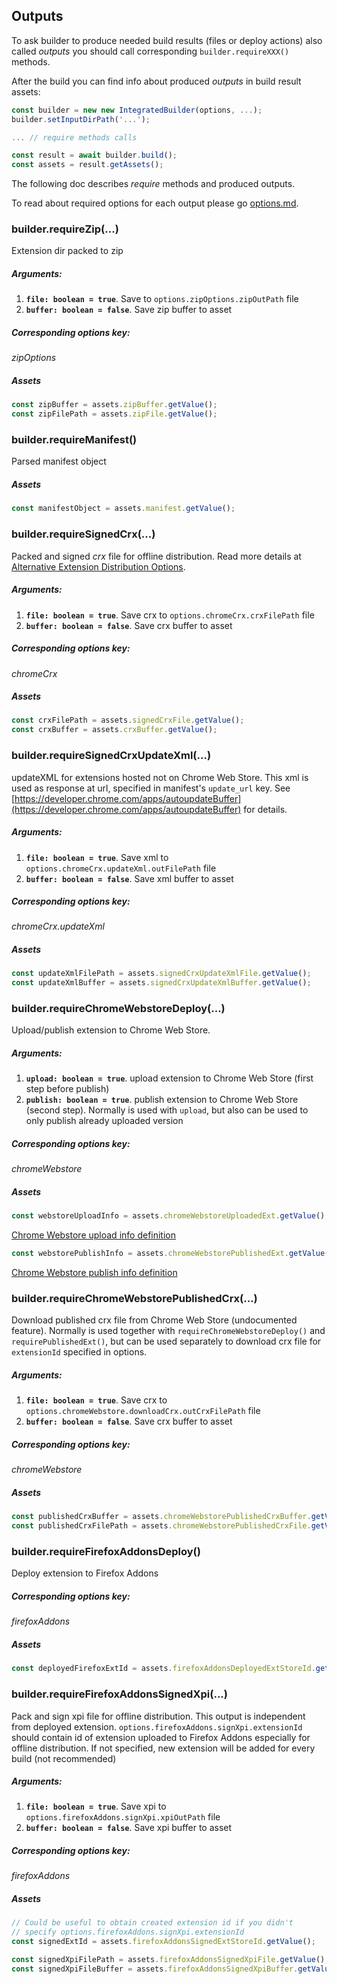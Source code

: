 ## Outputs
To ask builder to produce needed build results (files or deploy actions) also 
called *outputs* you should call corresponding `builder.requireXXX()` methods.

After the build you can find info about produced *outputs* in build result assets:
```js
const builder = new new IntegratedBuilder(options, ...);
builder.setInputDirPath('...');

... // require methods calls

const result = await builder.build();
const assets = result.getAssets();
```

The following doc describes *require* methods and produced outputs.

To read about required options for each output please go [options.md](options.md).

### builder.requireZip(...)
Extension dir packed to zip
##### Arguments:
1. **`file: boolean = true`**. 
Save to `options.zipOptions.zipOutPath` file
2. **`buffer: boolean = false`**.
Save zip buffer to asset
##### Corresponding options key:
*zipOptions*
##### Assets
```js
const zipBuffer = assets.zipBuffer.getValue();
const zipFilePath = assets.zipFile.getValue();
```

### builder.requireManifest()
Parsed manifest object
##### Assets
```js
const manifestObject = assets.manifest.getValue();
```

### builder.requireSignedCrx(...)
Packed and signed *crx* file for offline distribution.
Read more details at [Alternative Extension Distribution Options](https://developer.chrome.com/apps/external_extensions). 
##### Arguments:
1. **`file: boolean = true`**. 
Save crx to `options.chromeCrx.crxFilePath` file
2. **`buffer: boolean = false`**.
Save crx buffer to asset
##### Corresponding options key:
*chromeCrx*
##### Assets
```js
const crxFilePath = assets.signedCrxFile.getValue();
const crxBuffer = assets.crxBuffer.getValue();
```

### builder.requireSignedCrxUpdateXml(...)
updateXML for extensions hosted not on Chrome Web Store. This xml is used as response 
at url, specified in manifest's `update_url` key. 
See [https://developer.chrome.com/apps/autoupdateBuffer](https://developer.chrome.com/apps/autoupdateBuffer) 
for details.    
##### Arguments:
1. **`file: boolean = true`**. 
Save xml to `options.chromeCrx.updateXml.outFilePath` file
2. **`buffer: boolean = false`**.
Save xml buffer to asset
##### Corresponding options key:
*chromeCrx.updateXml*
##### Assets
```js
const updateXmlFilePath = assets.signedCrxUpdateXmlFile.getValue();
const updateXmlBuffer = assets.signedCrxUpdateXmlBuffer.getValue();
```

### builder.requireChromeWebstoreDeploy(...)
Upload/publish extension to Chrome Web Store.    
##### Arguments:
1. **`upload: boolean = true`**. 
upload extension to Chrome Web Store (first step before publish)
2. **`publish: boolean = true`**.
publish extension to Chrome Web Store (second step). 
Normally is used with `upload`, but also can be used to only publish already uploaded version
##### Corresponding options key:
*chromeWebstore*
##### Assets
```js
const webstoreUploadInfo = assets.chromeWebstoreUploadedExt.getValue();
```
[Chrome Webstore upload info definition](https://github.com/cardinalby/webext-buildtools-chrome-webstore-builder/blob/master/declarations/uploadedExtInfo.d.ts)
```js
const webstorePublishInfo = assets.chromeWebstorePublishedExt.getValue();
```
[Chrome Webstore publish info definition](https://github.com/cardinalby/webext-buildtools-chrome-webstore-builder/blob/master/declarations/publishedExtInfo.d.ts)

### builder.requireChromeWebstorePublishedCrx(...)
Download published crx file from Chrome Web Store (undocumented feature).
Normally is used together with `requireChromeWebstoreDeploy()` and  `requirePublishedExt()`,
but can be used separately to download crx file for `extensionId` specified in options.     
##### Arguments:
1. **`file: boolean = true`**. 
Save crx to `options.chromeWebstore.downloadCrx.outCrxFilePath` file
2. **`buffer: boolean = false`**.
Save crx buffer to asset
##### Corresponding options key:
*chromeWebstore*
##### Assets
```js
const publishedCrxBuffer = assets.chromeWebstorePublishedCrxBuffer.getValue();
const publishedCrxFilePath = assets.chromeWebstorePublishedCrxFile.getValue();
```

### builder.requireFirefoxAddonsDeploy()
Deploy extension to Firefox Addons     
##### Corresponding options key:
*firefoxAddons*
##### Assets
```js
const deployedFirefoxExtId = assets.firefoxAddonsDeployedExtStoreId.getValue();
```

### builder.requireFirefoxAddonsSignedXpi(...)
Pack and sign xpi file for offline distribution. 
This output is independent from deployed extension.
`options.firefoxAddons.signXpi.extensionId` should contain id of extension uploaded to Firefox Addons 
especially for offline distribution. If not specified, new extension will be added 
for every build (not recommended)     
##### Arguments:
1. **`file: boolean = true`**. 
Save xpi to `options.firefoxAddons.signXpi.xpiOutPath` file
2. **`buffer: boolean = false`**.
Save xpi buffer to asset
##### Corresponding options key:
*firefoxAddons*
##### Assets
```js
// Could be useful to obtain created extension id if you didn't 
// specify options.firefoxAddons.signXpi.extensionId 
const signedExtId = assets.firefoxAddonsSignedExtStoreId.getValue();

const signedXpiFilePath = assets.firefoxAddonsSignedXpiFile.getValue();
const signedXpiFileBuffer = assets.firefoxAddonsSignedXpiBuffer.getValue();
```